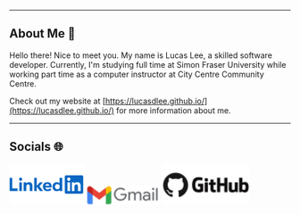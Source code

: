 ***

## About Me :wave:

Hello there! Nice to meet you. My name is Lucas Lee, a skilled software developer. Currently, I'm studying full time at Simon Fraser University while working part time as a computer instructor at City Centre Community Centre.

Check out my website at [https://lucasdlee.github.io/](https://lucasdlee.github.io/) for more information about me.

***

## Socials :globe_with_meridians:

[![linkedin](linkedin.png)](https://www.linkedin.com/in/lucas-lee-7b0bb3201/)
[![gmail](gmail.png)](mailto:lucasdlee23@gmail.com)
[![github](github.png)](https://github.com/LucasDLee)
